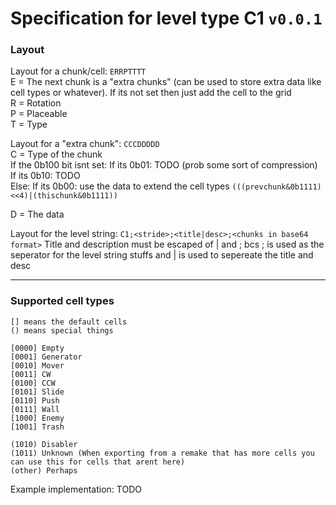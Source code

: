 # Specification for level type C1 `v0.0.1`

### Layout
Layout for a chunk/cell: `ERRPTTTT`<br>
E = The next chunk is a "extra chunks" (can be used to store extra data like cell types or whatever). If its not set then just add the cell to the grid<br>
R = Rotation<br>
P = Placeable<br>
T = Type<br>

Layout for a "extra chunk": `CCCDDDDD`<br>
C = Type of the chunk<br>
If the 0b100 bit isnt set:
If its 0b01: TODO (prob some sort of compression)<br>
If its 0b10: TODO<br>
Else:
If its 0b00: use the data to extend the cell types `(((prevchunk&0b1111)<<4)|(thischunk&0b1111))`<br>

D = The data<br>

Layout for the level string: `C1;<stride>;<title|desc>;<chunks in base64 format>`
Title and description must be escaped of | and ; bcs ; is used as the seperator for the level string stuffs and | is used to sepereate the title and desc

---
###  Supported cell types
```
[] means the default cells
() means special things

[0000] Empty
[0001] Generator
[0010] Mover
[0011] CW
[0100] CCW
[0101] Slide
[0110] Push
[0111] Wall
[1000] Enemy
[1001] Trash

(1010) Disabler
(1011) Unknown (When exporting from a remake that has more cells you can use this for cells that arent here)
(other) Perhaps
```

Example implementation: TODO
